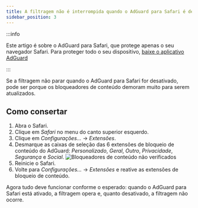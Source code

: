 ```yaml
---
title: A filtragem não é interrompida quando o AdGuard para Safari é desativado
sidebar_position: 3
---
```


:::info

Este artigo é sobre o AdGuard para Safari, que protege apenas o seu navegador Safari. Para proteger todo o seu dispositivo, [baixe o aplicativo AdGuard](https://agrd.io/download-kb-adblock)

:::

Se a filtragem não parar quando o AdGuard para Safari for desativado, pode ser porque os bloqueadores de conteúdo demoram muito para serem atualizados.

## Como consertar

1. Abra o Safari.
2. Clique em _Safari_ no menu do canto superior esquerdo.
3. Clique em _Configurações…_ → _Extensões_.
4. Desmarque as caixas de seleção das 6 extensões de bloqueio de conteúdo do AdGuard: _Personalizado_, _Geral_, _Outro_, _Privacidade_, _Segurança_ e _Social_.
   ![Bloqueadores de conteúdo não verificados](https://cdn.adtidy.org/content/Kb/ad_blocker/safari/adg-safari-unchecked-cbs.png)
5. Reinicie o Safari.
6. Volte para _Configurações..._ → _Extensões_ e reative as extensões de bloqueio de conteúdo.

Agora tudo deve funcionar conforme o esperado: quando o AdGuard para Safari está ativado, a filtragem opera e, quanto desativado, a filtragem não ocorre.
